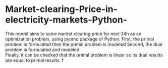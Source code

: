# Market-clearing-Price-in-electricity-markets-Python-
This model aims to solve market clearing price for next 24h as an optimization problem, using pyomo package of Python. 
First, the primal problem is formulated then the primal problem is modeled
Second, the dual problem is formulated and modeled  
Finally, it can be checked that the primal problem is linear so its dual results are equal to primal results. 
f
